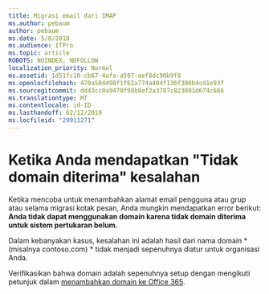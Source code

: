 ```yaml
---
title: Migrasi email dari IMAP
ms.author: pebaum
author: pebaum
ms.date: 5/8/2018
ms.audience: ITPro
ms.topic: article
ROBOTS: NOINDEX, NOFOLLOW
localization_priority: Normal
ms.assetid: 1d51fc10-cb67-4afa-a597-aef8dc90b9f8
ms.openlocfilehash: 470a504498f1f62a774a404f136f306b4cd1e93f
ms.sourcegitcommit: dd43cc0a9470f98b8ef2a3787c823801d674c666
ms.translationtype: MT
ms.contentlocale: id-ID
ms.lasthandoff: 02/12/2019
ms.locfileid: "29911271"
---
```

# <a name="when-you-get-a-not-an-accepted-domain-error"></a>Ketika Anda mendapatkan "Tidak domain diterima" kesalahan

Ketika mencoba untuk menambahkan alamat email pengguna atau grup atau selama migrasi kotak pesan, Anda mungkin mendapatkan error berikut: **Anda tidak dapat menggunakan domain karena tidak domain diterima untuk sistem pertukaran belum.**
  
Dalam kebanyakan kasus, kesalahan ini adalah hasil dari nama domain * (misalnya contoso.com) * tidak menjadi sepenuhnya diatur untuk organisasi Anda. 
  
Verifikasikan bahwa domain adalah sepenuhnya setup dengan mengikuti petunjuk dalam [menambahkan domain ke Office 365](https://support.office.com/article/6383f56d-3d09-4dcb-9b41-b5f5a5efd611).
  

